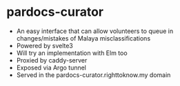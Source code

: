 # pardocs-curator

- An easy interface that can allow volunteers to queue in changes/mistakes of Malaya misclassifications
- Powered by svelte3
- Will try an implementation with Elm too
- Proxied by caddy-server
- Exposed via Argo tunnel
- Served in the pardocs-curator.righttoknow.my domain
